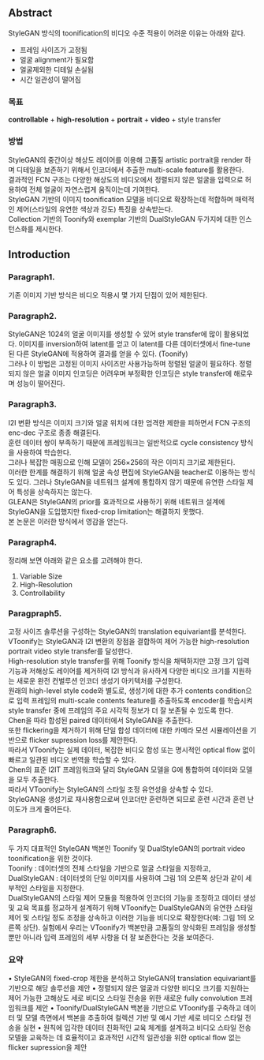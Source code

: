 ## Abstract
StyleGAN 방식의 toonification의 비디오 수준 적용이 어려운 이유는 아래와 같다.   
- 프레임 사이즈가 고정됨
- 얼굴 alignment가 필요함
- 얼굴제외한 디테일 손실됨
- 시간 일관성이 떨어짐

### 목표
**controllable** + **high-resolution** + **portrait** + **video** + style transfer   

### 방법
StyleGAN의 중간이상 해상도 레이어를 이용해 고품질 artistic portrait을 render 하며 디테일을 보존하기 위해서 인코더에서 추출한 multi-scale feature를 활용한다.  
결과적인 FCN 구조는 다양한 해상도의 비디오에서 정렬되지 않은 얼굴을 입력으로 허용하여 전체 얼굴이 자연스럽게 움직이는데 기여한다.  
StyleGAN 기반의 이미지 toonification 모델을 비디오로 확장하는데 적합하며 매력적인 제어(스타일의 유연한 색상과 강도) 특징을 상속받는다.  
Collection 기반의 Toonify와 exemplar 기반의 DualStyleGAN 두가지에 대한 인스턴스화를 제시한다.  

## Introduction
### Paragraph1.
기존 이미지 기반 방식은 비디오 적용시 몇 가지 단점이 있어 제한된다.  
### Paragraph2.
StyleGAN은 1024의 얼굴 이미지를 생성할 수 있어 style transfer에 많이 활용되었다. 이미지를 inversion하여 latent를 얻고 이 latent를 다른 데이터셋에서 fine-tune된 다른 StyleGAN에 적용하여 결과를 얻을 수 있다. (Toonify)  
그러나 이 방법은 고정된 이미지 사이즈만 사용가능하며 정렬된 얼굴이 필요하다. 정렬되지 않은 얼굴 이미지 인코딩은 어려우며 부정확한 인코딩은 style transfer에 해로우며 성능이 떨어진다.  

### Paragraph3.
I2I 변환 방식은 이미지 크기와 얼굴 위치에 대한 엄격한 제한을 피하면서 FCN 구조의 enc-dec 구조로 종종 해결된다.  
훈련 데이터 쌍이 부족하기 때문에 프레임워크는 일반적으로 cycle consistency 방식을 사용하여 학습한다.  
그러나 복잡한 매핑으로 인해 모델이 256×256의 작은 이미지 크기로 제한된다.  
이러한 한계를 해결하기 위해 얼굴 속성 편집에 StyleGAN을 teacher로 이용하는 방식도 있다. 그러나 StyleGAN을 네트워크 설계에 통합하지 않기 때문에 유연한 스타일 제어 특성을 상속하지는 않는다.  
GLEAN은 StyleGAN의 prior를 효과적으로 사용하기 위해 네트워크 설계에 StyleGAN을 도입했지만 fixed-crop limitation는 해결하지 못했다.  
본 논문은 이러한 방식에서 영감을 얻는다.  

### Paragraph4.
정리해 보면 아래와 같은 요소를 고려해야 한다.
1) Variable Size 
2) High-Resolution  
3) Controllability  

### Paragpraph5. 
고정 사이즈 솔루션을 구성하는 StyleGAN의 translation equivariant를 분석한다.  
VToonify는 StyleGAN과 I2I 변환의 장점을 결합하여 제어 가능한 high-resolution portrait video style transfer를 달성한다.  
High-resolution style transfer를 위해 Toonify 방식을 채택하지만 고정 크기 입력 기능과 저해상도 레이어를 제거하여 I2I 방식과 유사하게 다양한 비디오 크기를 지원하는 새로운 완전 컨벌루션 인코더 생성기 아키텍처를 구성한다.  
원래의 high-level style code와 별도로, 생성기에 대한 추가 contents condition으로 입력 프레임의 multi-scale contents feature를 추출하도록 encoder를 학습시켜 style transfer 중에 프레임의 주요 시각적 정보가 더 잘 보존될 수 있도록 한다.  
Chen을 따라 합성된 paired 데이터에서 StyleGAN을 추출한다.  
또한 flickering을 제거하기 위해 단일 합성 데이터에 대한 카메라 모션 시뮬레이션을 기반으로 flicker supression loss를 제안한다.  
따라서 VToonify는 실제 데이터, 복잡한 비디오 합성 또는 명시적인 optical flow 없이 빠르고 일관된 비디오 번역을 학습할 수 있다.  
Chen의 표준 I2IT 프레임워크와 달리 StyleGAN 모델을 G에 통합하여 데이터와 모델을 모두 추출한다.  
따라서 VToonify는 StyleGAN의 스타일 조정 유연성을 상속할 수 있다.  
StyleGAN을 생성기로 재사용함으로써 인코더만 훈련하면 되므로 훈련 시간과 훈련 난이도가 크게 줄어든다.  

### Paragraph6. 
두 가지 대표적인 StyleGAN 백본인 Toonify 및 DualStyleGAN의 portrait video toonification을 위한 것이다.  
Toonify : 데이터셋의 전체 스타일을 기반으로 얼굴 스타일을 지정하고, DualStyleGAN : 데이터셋의 단일 이미지를 사용하여 그림 1의 오른쪽 상단과 같이 세부적인 스타일을 지정한다.  
DualStyleGAN의 스타일 제어 모듈을 적용하여 인코더의 기능을 조정하고 데이터 생성 및 교육 목표를 정교하게 설계하기 위해 VToonify는 DualStyleGAN의 유연한 스타일 제어 및 스타일 정도 조정을 상속하고 이러한 기능을 비디오로 확장한다(예: 그림 1의 오른쪽 상단). 실험에서 우리는 VToonify가 백본만큼 고품질의 양식화된 프레임을 생성할 뿐만 아니라 입력 프레임의 세부 사항을 더 잘 보존한다는 것을 보여준다.  

### 요약

• StyleGAN의 fixed-crop 제한을 분석하고 StyleGAN의 translation equivariant를 기반으로 해당 솔루션을 제안
• 정렬되지 않은 얼굴과 다양한 비디오 크기를 지원하는 제어 가능한 고해상도 세로 비디오 스타일 전송을 위한 새로운 fully convolution 프레임워크를 제안
• Toonify/DualStyleGAN 백본을 기반으로 VToonify를 구축하고 데이터 및 모델 측면에서 백본을 추출하여 컬렉션 기반 및 예시 기반 세로 비디오 스타일 전송을 실현
• 원칙에 입각한 데이터 친화적인 교육 체계를 설계하고 비디오 스타일 전송 모델을 교육하는 데 효율적이고 효과적인 시간적 일관성을 위한 optical flow 없는 flicker supression을 제안
